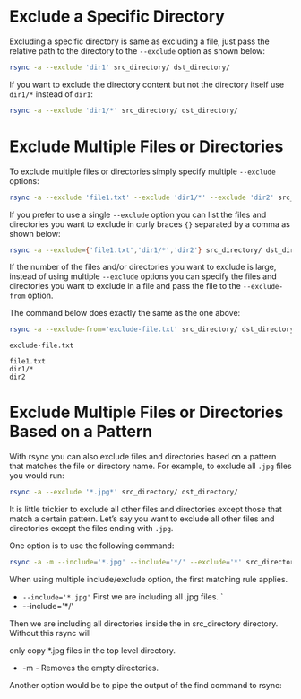 # Exclude a Specific Directory

Excluding a specific directory is same as excluding a file, just pass the relative path to the directory to the `--exclude` option as shown below:

```bash
rsync -a --exclude 'dir1' src_directory/ dst_directory/
```

If you want to exclude the directory content but not the directory itself use `dir1/*` instead of `dir1`:

```bash
rsync -a --exclude 'dir1/*' src_directory/ dst_directory/
```

# Exclude Multiple Files or Directories

To exclude multiple files or directories simply specify multiple `--exclude` options:

```bash
rsync -a --exclude 'file1.txt' --exclude 'dir1/*' --exclude 'dir2' src_directory/ dst_directory/
```

If you prefer to use a single `--exclude` option you can list the files and directories you want to exclude in curly braces `{}` separated by a comma as shown below:

```bash
rsync -a --exclude={'file1.txt','dir1/*','dir2'} src_directory/ dst_directory/
```

If the number of the files and/or directories you want to exclude is large, instead of using multiple `--exclude` options you can specify the files and directories you want to exclude in a file and pass the file to the `--exclude-from` option.

The command below does exactly the same as the one above:

```bash
rsync -a --exclude-from='exclude-file.txt' src_directory/ dst_directory/
```

`exclude-file.txt`

```
file1.txt
dir1/*
dir2
```

# Exclude Multiple Files or Directories Based on a Pattern

With rsync you can also exclude files and directories based on a pattern that matches the file or directory name.
For example, to exclude all `.jpg` files you would run:

```bash
rsync -a --exclude '*.jpg*' src_directory/ dst_directory/
```


It is little trickier to exclude all other files and directories except those that match a certain pattern. Let’s say you want to exclude all other files and directories except the files ending with `.jpg`.

One option is to use the following command:


```bash
rsync -a -m --include='*.jpg' --include='*/' --exclude='*' src_directory/ dst_directory/
```

When using multiple include/exclude option, the first matching rule applies.

- `--include='*.jpg'` 
First we are including all .jpg files.
`
-  --include='*/' 

Then we are including all directories inside the in src_directory directory. Without this rsync will 

only copy *.jpg files in the top level directory.

- -m - Removes the empty directories.

Another option would be to pipe the output of the find command to rsync:















